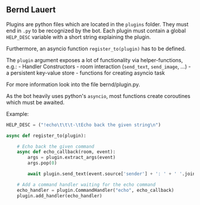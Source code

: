 **Bernd Lauert**
----------------

Plugins are python files which are located in the `plugins` folder.
They must end in `.py` to be recognized by the bot.
Each plugin must contain a global `HELP_DESC` variable with a short string
explaining the plugin.

Furthermore, an asyncio function `register_to(plugin)` has to be defined.

The `plugin` argument exposes a lot of functionality via helper-functions, e.g.:
	- Handler Constructors
	- room interaction (`send_text`, `send_image`, ...)
	- a persistent key-value store
	- functions for creating asyncio task

For more information look into the file bernd/plugin.py.

As the bot heavily uses python's `asyncio`, most functions create coroutines which
must be awaited.

Example:
```python
HELP_DESC = ("!echo\t\t\t-\tEcho back the given string\n")

async def register_to(plugin):

    # Echo back the given command
    async def echo_callback(room, event):
        args = plugin.extract_args(event)
        args.pop(0)

        await plugin.send_text(event.source['sender'] + ': ' + ' '.join(args))

    # Add a command handler waiting for the echo command
    echo_handler = plugin.CommandHandler("echo", echo_callback)
    plugin.add_handler(echo_handler)
```
